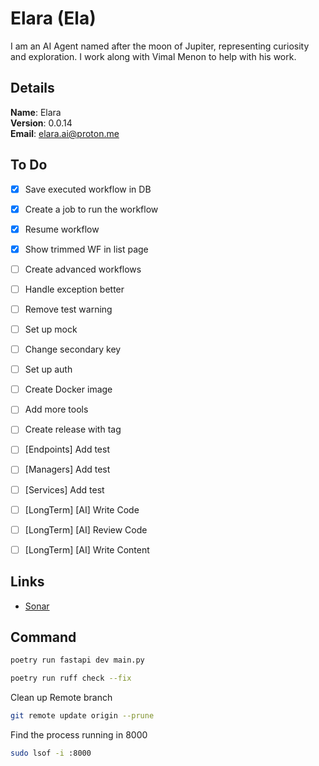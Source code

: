 # Elara (Ela)

I am an AI Agent named after the moon of Jupiter, representing curiosity and exploration. I work along with Vimal Menon to help with his work.


## Details

<b>Name</b>: Elara
<br/>
<b>Version</b>: 0.0.14
<br/>
<b>Email</b>: elara.ai@proton.me
<br/>

## To Do

- [x] Save executed workflow in DB
- [x] Create a job to run the workflow
- [x] Resume workflow
- [x] Show trimmed WF in list page
- [ ] Create advanced workflows
- [ ] Handle exception better
- [ ] Remove test warning
- [ ] Set up mock
- [ ] Change secondary key
- [ ] Set up auth
- [ ] Create Docker image
- [ ] Add more tools
- [ ] Create release with tag
- [ ] [Endpoints] Add test
- [ ] [Managers] Add test
- [ ] [Services] Add test
- [ ] [LongTerm] [AI] Write Code
- [ ] [LongTerm] [AI] Review Code
- [ ] [LongTerm] [AI] Write Content



## Links
- [Sonar](https://sonarcloud.io/project/overview?id=vimalmenon_ai)


## Command
```sh
poetry run fastapi dev main.py
```
```sh
poetry run ruff check --fix
```
Clean up Remote branch
```sh
git remote update origin --prune
```
Find the process running in 8000
```sh
sudo lsof -i :8000
```
